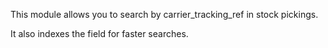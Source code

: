 This module allows you to search by carrier_tracking_ref in stock pickings.

It also indexes the field for faster searches.
